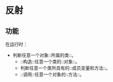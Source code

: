 # 反射

## 功能
在运行时：
* 判断任意一个对象::所属的类::。
	* ::构造::任意一个类的::对象::。
	* 判断任意一个类所具有的::成员变量和方法::。
	* ::调用::任意一个对象的::方法::。

